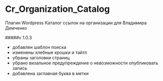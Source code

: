 Cr_Organization_Catalog
=======================

Плагин Wordpress Каталог ссылок на организации для Владимира Демченко

#####v 1.0.3
* добавлен шаблон поиска
* изменены хлебные крошки и тайтл
* убраны заголовки страниц
* убрано визальное предупреждение о невозможности опубликовать запись
* добавлена заглавная буква в метки
